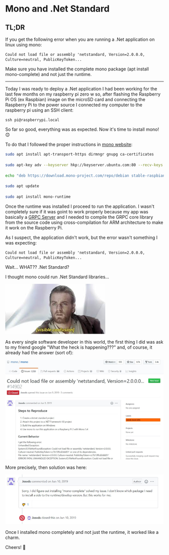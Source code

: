 # Mono and .Net Standard

## TL;DR

If you get the following error when you are running a .Net application on linux using mono:

```
Could not load file or assembly 'netstandard, Version=2.0.0.0, Culture=neutral, PublicKeyToken...
```

Make sure you have installed the complete mono package (apt install mono-complete) and not just the runtime.

---

Today I was ready to deploy a .Net application I had been working for the last few months on my raspberry pi zero w so, after flashing the Raspberry Pi OS (ex Raspbian) image on the microSD card and connecting the Raspberry Pi to the power source I connected my computer to the raspberry pi using an SSH client:

```
ssh pi@raspberrypi.local
```

So far so good, everything was as expected. Now it's time to install mono! :blush:

To do that I followed the proper instructions in [mono website](https://www.mono-project.com/download/stable/#download-lin-raspbian):
```bash
sudo apt install apt-transport-https dirmngr gnupg ca-certificates

sudo apt-key adv --keyserver hkp://keyserver.ubuntu.com:80 --recv-keys 3FA7E0328081BFF6A14DA29AA6A19B38D3D831EF

echo "deb https://download.mono-project.com/repo/debian stable-raspbianbuster main" | sudo tee /etc/apt/sources.list.d/mono-official-stable.list

sudo apt update

sudo apt install mono-runtime
```

Once the runtime was installed I proceed to run the application. I wasn't completely sure if it was goint to work properly because my app was basically a [GRPC Server](https://grpc.io/) and I needed to compile the GRPC core library from the source code using cross-compilation for ARM architecture to make it work on the Raspberry Pi.

As I suspect, the application didn't work, but the error wasn't something I was expecting:

```
Could not load file or assembly 'netstandard, Version=2.0.0.0, Culture=neutral, PublicKeyToken...
```
Wait... WHAT?? .Net Standard?

I thought mono could run .Net Standard libraries...

![confusion meme](https://github.com/santoro-mariano/blog/raw/master/mono-net-standard/assets/confusedmeme.jpg "Confused")

As every single software developer in this world, the first thing I did was ask to my friend google "What the heck is happening???" and, of course, it already had the answer (sort of):

![github issue](https://github.com/santoro-mariano/blog/raw/master/mono-net-standard/assets/github.jpg "Github Issue")

More precisely, then solution was here:

![github issue](https://github.com/santoro-mariano/blog/raw/master/mono-net-standard/assets/answer.jpg "Github Issue")

Once I installed mono completely and not just the runtime, it worked like a charm.

Cheers! :beers: